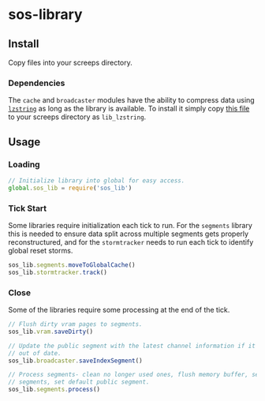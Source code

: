 # sos-library

## Install

Copy files into your screeps directory.

### Dependencies

The `cache` and `broadcaster` modules have the ability to compress data using
[`lzstring`](https://github.com/pieroxy/lz-string) as long as the library is
available. To install it simply copy [this file](https://raw.githubusercontent.com/pieroxy/lz-string/master/libs/lz-string.js)
to your screeps directory as `lib_lzstring`.


## Usage

### Loading

```javascript
// Initialize library into global for easy access.
global.sos_lib = require('sos_lib')
```


### Tick Start

Some libraries require initialization each tick to run. For the `segments` library
this is needed to ensure data split across multiple segments gets properly
reconstructured, and for the `stormtracker` needs to run each tick to identify
global reset storms.

```javascript
sos_lib.segments.moveToGlobalCache()
sos_lib.stormtracker.track()
```


### Close

Some of the libraries require some processing at the end of the tick.

```javascript
// Flush dirty vram pages to segments.
sos_lib.vram.saveDirty()

// Update the public segment with the latest channel information if it is
// out of date.
sos_lib.broadcaster.saveIndexSegment()

// Process segments- clean no longer used ones, flush memory buffer, set public
// segments, set default public segment.
sos_lib.segments.process()
```
